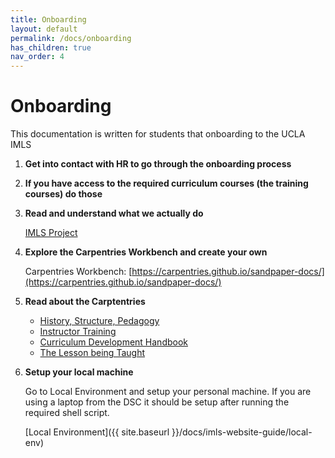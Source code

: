 ```yaml
---
title: Onboarding
layout: default
permalink: /docs/onboarding
has_children: true
nav_order: 4
---
```


# Onboarding

This documentation is written for students that onboarding to the UCLA IMLS

1. **Get into contact with HR to go through the onboarding process**

2. **If you have access to the required curriculum courses (the training courses) do those**

3. **Read and understand what we actually do**

    [IMLS Project](https://ucla-imls-open-sci.info/)

4. **Explore the Carpentries Workbench and create your own**

    Carpentries Workbench:  [https://carpentries.github.io/sandpaper-docs/](https://carpentries.github.io/sandpaper-docs/)

5. **Read about the Carptentries**
    - [History, Structure, Pedagogy](https://carpentries.github.io/instructor-training/)
    - [Instructor Training](https://carpentries.github.io/instructor-training/01-welcome.html#a-brief-overview-of-the-carpentries)
    - [Curriculum Development Handbook](https://cdh.carpentries.org/)
    - [The Lesson being Taught](https://carpentries.github.io/lesson-development-training/index.html)

6. **Setup your local machine**

    Go to Local Environment and setup your personal machine. If you are using a laptop from the DSC it should be setup after running
    the required shell script.

    [Local Environment]({{ site.baseurl }}/docs/imls-website-guide/local-env)
